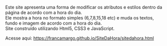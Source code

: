 Este site apresenta uma forma de modificar os atributos e estilos dentro da página de acordo com a hora do dia. <br>
Ele mostra a hora no formato simples (6,7,8,15,18 etc) e muda os textos, fundo e imagem de acordo com a hora do dia.<br>
Site construído utilizando Html5, CSS3 e JavaScript.

Acesse aqui: https://francamargo.github.io/SiteDaHora/sitedahora.html
